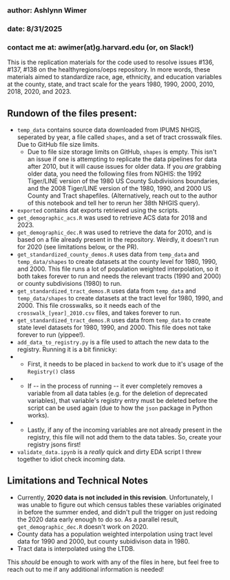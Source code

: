 ### author: Ashlynn Wimer
### date: 8/31/2025
### contact me at: awimer(at)g.harvard.edu (or, on Slack!)

This is the replication materials for the code used to resolve issues #136, #137, #138 on the healthyregions/oeps repository. In more words, these materials aimed to standardize race, age, ethnicity, and education variables at the county, state, and tract scale for the years 1980, 1990, 2000, 2010, 2018, 2020, and 2023. 

## Rundown of the files present:
- `temp_data` contains source data downloaded from IPUMS NHGIS, seperated by year, a file called `shapes`, and a set of tract crosswalk files. Due to GitHub file size limits.
  - Due to file size storage limits on GitHub, `shapes` is empty. This isn't an issue if one is attempting to replicate the data pipelines for data after 2010, but it will cause issues for older data. If you _are_ grabbing older data, you need the following files from NGHIS: the 1992 Tiger/LINE version of the 1980 US County Subdivisions boundaries, and the 2008 Tiger/LINE version of the 1980, 1990, and 2000 US County and Tract shapefiles. (Alternatively, reach out to the author of this notebook and tell her to rerun her 38th NHGIS query).
- `exported` contains dat exports retrieved using the scripts.
- `get_demographic_acs.R` was used to retrieve ACS data for 2018 and 2023.
- `get_demographic_dec.R` was used to retrieve the data for 2010, and is based on a file already present in the repository. Weirdly, it doesn't run for 2020 (see limitations below, or the PR).
- `get_standardized_county_demos.R` uses data from `temp_data` and `temp_data/shapes` to create datasets at the county level for 1980, 1990, and 2000. This file runs a lot of population weighted interpolation, so it both takes forever to run and needs the relevant tracts (1990 and 2000) or county subdivisions (1980) to run.
- `get_standardized_tract_demos.R` uses data from `temp_data` and `temp_data/shapes` to create datasets at the tract level for 1980, 1990, and 2000. This file crosswalks, so it needs each of the `crosswalk_[year]_2010.csv` files, and takes forever to run. 
- `get_standardized_tract_demos.R` uses data from `temp_data` to create state level datasets for 1980, 1990, and 2000. This file does not take forever to run (yippee!).
- `add_data_to_registry.py` is a file used to attach the new data to the registry. Running it is a bit finnicky: 
- - First, it needs to be placed in `backend` to work due to it's usage of the `Registry()` class 
- - If -- in the process of running -- it ever completely removes a variable from all data tables (e.g. for the deletion of deprecated variables), that variable's registry entry must be deleted before the script can be used again (due to how the `json` package in Python works).
- - Lastly, if any of the incoming variables are not already present in the registry, this file will not add them to the data tables. So, create your registry jsons first!
- `validate_data.ipynb` is a _really_ quick and dirty EDA script I threw together to idiot check incoming data.

## Limitations and Technical Notes

- Currently, **2020 data is not included in this revision**. Unfortunately, I was unable to figure out which census tables these variables originated in before the summer ended, and didn't pull the trigger on just redoing the 2020 data early enough to do so. As a parallel result, `get_demographic_dec.R` doesn't work on 2020. 
- County data has a population weighted interpolation using tract level data for 1990 and 2000, but county subidivison data in 1980.
- Tract data is interpolated using the LTDB.


This _should_ be enough to work with any of the files in here, but feel free to reach out to me if any additional information is needed!